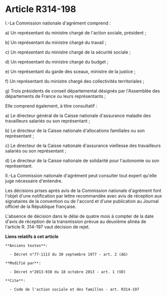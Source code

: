 # Article R314-198

I.-La Commission nationale d'agrément comprend : 

a) Un représentant du ministre chargé de l'action sociale, président ; 

b) Un représentant du ministre chargé du travail ; 

c) Un représentant du ministre chargé de la sécurité sociale ; 

d) Un représentant du ministre chargé du budget ; 

e) Un représentant du garde des sceaux, ministre de la justice ; 

f) Un représentant du ministre chargé des collectivités territoriales ; 

g) Trois présidents de conseil départemental désignés par l'Assemblée des départements de France ou leurs représentants ; 

Elle comprend également, à titre consultatif : 

a) Le directeur général de la Caisse nationale d'assurance maladie des travailleurs salariés ou son représentant ; 

b) Le directeur de la Caisse nationale d'allocations familiales ou son représentant ; 

c) Le directeur de la Caisse nationale d'assurance vieillesse des travailleurs salariés ou son représentant ; 

d) Le directeur de la Caisse nationale de solidarité pour l'autonomie ou son représentant. 

II.-La Commission nationale d'agrément peut consulter tout expert qu'elle juge nécessaire d'entendre. 

Les décisions prises après avis de la Commission nationale d'agrément font l'objet d'une notification par lettre recommandée
avec avis de réception aux signataires de la convention ou de l'accord et d'une publication au Journal officiel de la
République française. 

L'absence de décision dans le délai de quatre mois à compter de la date d'avis de réception de la transmission prévue au
deuxième alinéa de l'article R. 314-197 vaut décision de rejet.

**Liens relatifs à cet article**

	**Anciens textes**:

	  - Décret n°77-1113 du 30 septembre 1977 - art. 2 (Ab)

	**Modifié par**:

	  - Décret n°2013-938 du 18 octobre 2013 - art. 1 (VD)

	**Cite**:

	  - Code de l'action sociale et des familles - art. R314-197
